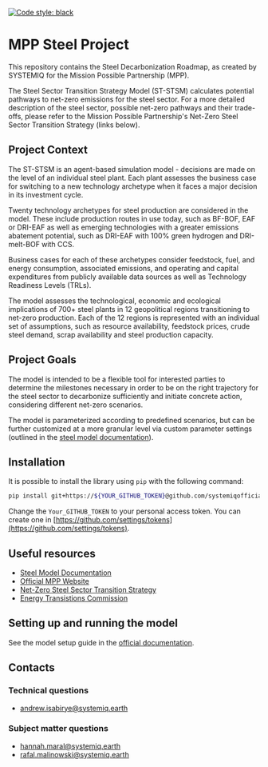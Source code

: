 [![Code style: black](https://img.shields.io/badge/code%20style-black-000000.svg)](https://github.com/psf/black)


# MPP Steel Project

This repository contains the Steel Decarbonization Roadmap, as created by SYSTEMIQ for the Mission Possible Partnership (MPP).

The Steel Sector Transition Strategy Model (ST-STSM) calculates potential pathways to net-zero emissions for the steel sector. For a more detailed description of the steel sector, possible net-zero pathways and their trade-offs, please refer to the Mission Possible Partnership's Net-Zero Steel Sector Transition Strategy (links below).

## Project Context

The ST-STSM is an agent-based simulation model - decisions are made on the level of an individual steel plant. Each plant assesses the business case for switching to a new technology archetype when it faces a major decision in its investment cycle.

Twenty technology archetypes for steel production are considered in the model. These include production routes in use today, such as BF-BOF, EAF or DRI-EAF as well as emerging technologies with a greater emissions abatement potential, such as DRI-EAF with 100% green hydrogen and DRI-melt-BOF with CCS.

Business cases for each of these archetypes consider feedstock, fuel, and energy consumption, associated emissions, and operating and capital expenditures from publicly available data sources as well as Technology Readiness Levels (TRLs).

The model assesses the technological, economic and ecological implications of 700+ steel plants in 12 geopolitical regions transitioning to net-zero production. Each of the 12 regions is represented with an individual set of assumptions, such as resource availability, feedstock prices, crude steel demand, scrap availability and steel production capacity.

## Project Goals

The model is intended to be a flexible tool for interested parties to determine the milestones necessary in order to be on the right trajectory for the steel sector to decarbonize sufficiently and initiate concrete action, considering different net-zero scenarios.

The model is parameterized according to predefined scenarios, but can be further customized at a more granular level via custom parameter settings (outlined in the [steel model documentation](https://app.gitbook.com/o/vfc6mmxMh4Zr7LjKZ5yL/s/ZgShyrOk78V0ixbxKFrP/)).

## Installation

It is possible to install the library using `pip` with the following command:

```bash
pip install git+https://${YOUR_GITHUB_TOKEN}@github.com/systemiqofficial/mpp-steel-model.git
```

Change the `Your_GITHUB_TOKEN` to your personal access token. You can create one in [https://github.com/settings/tokens](https://github.com/settings/tokens).

## Useful resources

- [Steel Model Documentation](https://app.gitbook.com/o/vfc6mmxMh4Zr7LjKZ5yL/s/ZgShyrOk78V0ixbxKFrP/)
- [Official MPP Website](https://missionpossiblepartnership.org/)
- [Net-Zero Steel Sector Transition Strategy](https://missionpossiblepartnership.org/wp-content/uploads/2021/10/MPP-Steel-Transition-Strategy-Oct-2021.pdf)
- [Energy Transistions Commission](https://www.energy-transitions.org/)

## Setting up and running the model

See the model setup guide in the [official documentation](https://app.gitbook.com/o/vfc6mmxMh4Zr7LjKZ5yL/s/ZgShyrOk78V0ixbxKFrP/model-set-up).

## Contacts

### Technical questions

- andrew.isabirye@systemiq.earth

### Subject matter questions

- hannah.maral@systemiq.earth
- rafal.malinowski@systemiq.earth

